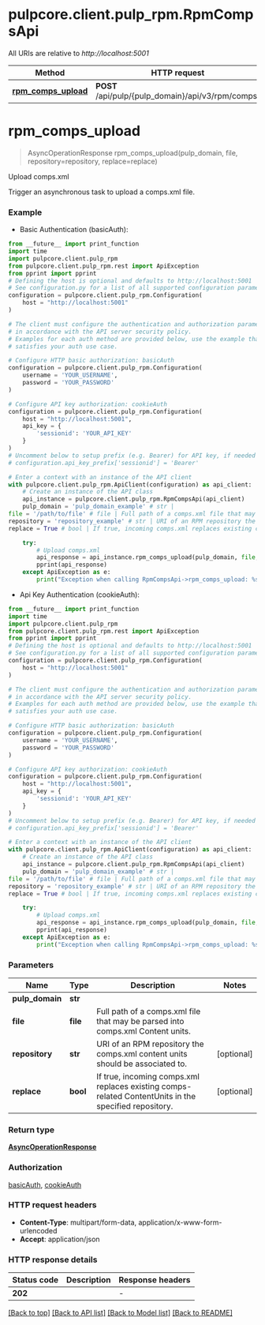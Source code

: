 # pulpcore.client.pulp_rpm.RpmCompsApi

All URIs are relative to *http://localhost:5001*

Method | HTTP request | Description
------------- | ------------- | -------------
[**rpm_comps_upload**](RpmCompsApi.md#rpm_comps_upload) | **POST** /api/pulp/{pulp_domain}/api/v3/rpm/comps/ | Upload comps.xml


# **rpm_comps_upload**
> AsyncOperationResponse rpm_comps_upload(pulp_domain, file, repository=repository, replace=replace)

Upload comps.xml

Trigger an asynchronous task to upload a comps.xml file.

### Example

* Basic Authentication (basicAuth):
```python
from __future__ import print_function
import time
import pulpcore.client.pulp_rpm
from pulpcore.client.pulp_rpm.rest import ApiException
from pprint import pprint
# Defining the host is optional and defaults to http://localhost:5001
# See configuration.py for a list of all supported configuration parameters.
configuration = pulpcore.client.pulp_rpm.Configuration(
    host = "http://localhost:5001"
)

# The client must configure the authentication and authorization parameters
# in accordance with the API server security policy.
# Examples for each auth method are provided below, use the example that
# satisfies your auth use case.

# Configure HTTP basic authorization: basicAuth
configuration = pulpcore.client.pulp_rpm.Configuration(
    username = 'YOUR_USERNAME',
    password = 'YOUR_PASSWORD'
)

# Configure API key authorization: cookieAuth
configuration = pulpcore.client.pulp_rpm.Configuration(
    host = "http://localhost:5001",
    api_key = {
        'sessionid': 'YOUR_API_KEY'
    }
)
# Uncomment below to setup prefix (e.g. Bearer) for API key, if needed
# configuration.api_key_prefix['sessionid'] = 'Bearer'

# Enter a context with an instance of the API client
with pulpcore.client.pulp_rpm.ApiClient(configuration) as api_client:
    # Create an instance of the API class
    api_instance = pulpcore.client.pulp_rpm.RpmCompsApi(api_client)
    pulp_domain = 'pulp_domain_example' # str | 
file = '/path/to/file' # file | Full path of a comps.xml file that may be parsed into comps.xml Content units.
repository = 'repository_example' # str | URI of an RPM repository the comps.xml content units should be associated to. (optional)
replace = True # bool | If true, incoming comps.xml replaces existing comps-related ContentUnits in the specified repository. (optional)

    try:
        # Upload comps.xml
        api_response = api_instance.rpm_comps_upload(pulp_domain, file, repository=repository, replace=replace)
        pprint(api_response)
    except ApiException as e:
        print("Exception when calling RpmCompsApi->rpm_comps_upload: %s\n" % e)
```

* Api Key Authentication (cookieAuth):
```python
from __future__ import print_function
import time
import pulpcore.client.pulp_rpm
from pulpcore.client.pulp_rpm.rest import ApiException
from pprint import pprint
# Defining the host is optional and defaults to http://localhost:5001
# See configuration.py for a list of all supported configuration parameters.
configuration = pulpcore.client.pulp_rpm.Configuration(
    host = "http://localhost:5001"
)

# The client must configure the authentication and authorization parameters
# in accordance with the API server security policy.
# Examples for each auth method are provided below, use the example that
# satisfies your auth use case.

# Configure HTTP basic authorization: basicAuth
configuration = pulpcore.client.pulp_rpm.Configuration(
    username = 'YOUR_USERNAME',
    password = 'YOUR_PASSWORD'
)

# Configure API key authorization: cookieAuth
configuration = pulpcore.client.pulp_rpm.Configuration(
    host = "http://localhost:5001",
    api_key = {
        'sessionid': 'YOUR_API_KEY'
    }
)
# Uncomment below to setup prefix (e.g. Bearer) for API key, if needed
# configuration.api_key_prefix['sessionid'] = 'Bearer'

# Enter a context with an instance of the API client
with pulpcore.client.pulp_rpm.ApiClient(configuration) as api_client:
    # Create an instance of the API class
    api_instance = pulpcore.client.pulp_rpm.RpmCompsApi(api_client)
    pulp_domain = 'pulp_domain_example' # str | 
file = '/path/to/file' # file | Full path of a comps.xml file that may be parsed into comps.xml Content units.
repository = 'repository_example' # str | URI of an RPM repository the comps.xml content units should be associated to. (optional)
replace = True # bool | If true, incoming comps.xml replaces existing comps-related ContentUnits in the specified repository. (optional)

    try:
        # Upload comps.xml
        api_response = api_instance.rpm_comps_upload(pulp_domain, file, repository=repository, replace=replace)
        pprint(api_response)
    except ApiException as e:
        print("Exception when calling RpmCompsApi->rpm_comps_upload: %s\n" % e)
```

### Parameters

Name | Type | Description  | Notes
------------- | ------------- | ------------- | -------------
 **pulp_domain** | **str**|  | 
 **file** | **file**| Full path of a comps.xml file that may be parsed into comps.xml Content units. | 
 **repository** | **str**| URI of an RPM repository the comps.xml content units should be associated to. | [optional] 
 **replace** | **bool**| If true, incoming comps.xml replaces existing comps-related ContentUnits in the specified repository. | [optional] 

### Return type

[**AsyncOperationResponse**](AsyncOperationResponse.md)

### Authorization

[basicAuth](../README.md#basicAuth), [cookieAuth](../README.md#cookieAuth)

### HTTP request headers

 - **Content-Type**: multipart/form-data, application/x-www-form-urlencoded
 - **Accept**: application/json

### HTTP response details
| Status code | Description | Response headers |
|-------------|-------------|------------------|
**202** |  |  -  |

[[Back to top]](#) [[Back to API list]](../README.md#documentation-for-api-endpoints) [[Back to Model list]](../README.md#documentation-for-models) [[Back to README]](../README.md)

